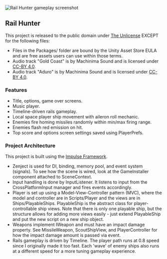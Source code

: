 ![Rail Hunter gameplay screenshot](https://i.imgur.com/tIMLMZp.jpg)

## Rail Hunter ##

This project is released to the public domain under [The Unlicense](https://github.com/Zesix/rail-hunter/blob/master/LICENSE) EXCEPT for the following files:
 * Files in the Packages/ folder are bound by the Unity Asset Store EULA and are free assets users can use within those terms.
 * Audio track "Gold Coast" is by Machinima Sound and is licensed under [CC-BY 4.0](https://creativecommons.org/licenses/by/4.0/).
 * Audio track "Aduro" is by Machinima Sound and is licensed under [CC-BY 4.0](https://creativecommons.org/licenses/by/4.0/).
 
### Features ###
 * Title, options, game over screens.
 * Music player.
 * Timeline-driven rails gameplay.
 * Local space player ship movement with aileron roll mechanic.
 * Enemies fire homing missiles randomly within min/max firing range.
 * Enemies flash red emission on hit.
 * Top score and options screen settings saved using PlayerPrefs.
 
### Project Architecture ###

This project is built using the [Impulse Framework](https://github.com/Zesix/Impulse).

 - Zenject is used for DI, binding, memory pool, and event system (signals). To see how the scene is wired, look at the GameInstaller component attached to SceneContext.
 - Input handling is done by InputListener. It listens to input from the CrossPlatformInput manager and fires events accordingly.
 - Player is set up using a Model-View-Controller pattern (MVC), where the model and controller are in Scripts/Player and the views are in Ships/PlayableShips. PlayableShip is the abstract class for player-controllable ship views.
Note that there is only one playable ship, but the structure allows for adding more views easily - just extend PlayableShip and put the new script on a new ship object.
 - Weapons implement IWeapon and must have an impact damage property. See MissileWeapon, ScoutShipView, and PlayerController for how the impact damage amount is passed via event.
 - Rails gameplay is driven by Timeline. The player path runs at 0.8 speed since I originally made it too fast. Each 'wave' of enemy ships also runs at a different speed for a more tuning gameplay experience.
